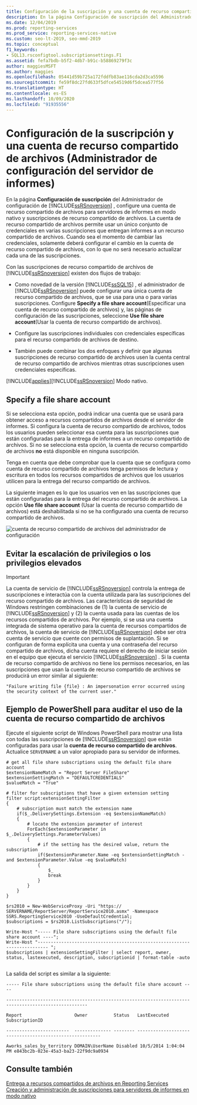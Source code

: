 ```yaml
---
title: Configuración de la suscripción y una cuenta de recurso compartido de archivos (Administrador de configuración) | Microsoft Docs
description: En la página Configuración de suscripción del Administrador de configuración del servidor de informes, configure una cuenta de recurso compartido de archivos para servidores de informes en modo nativo y suscripciones de recurso compartido de archivos.
ms.date: 12/04/2019
ms.prod: reporting-services
ms.prod_service: reporting-services-native
ms.custom: seo-lt-2019, seo-mmd-2019
ms.topic: conceptual
f1_keywords:
- SQL13.rsconfigtool.subscriptionsettings.F1
ms.assetid: fefa7bdb-b5f2-4db7-b91c-b58869279f3c
author: maggiesMSFT
ms.author: maggies
ms.openlocfilehash: 05441d59b725a172fddfb83ae116cda2d3ca5596
ms.sourcegitcommit: fe59f8dc27fd633f5dfce54519d6f5dcea577f56
ms.translationtype: HT
ms.contentlocale: es-ES
ms.lasthandoff: 10/09/2020
ms.locfileid: "91935556"
---
```

# <a name="subscription-settings-and-a-file-share-account-report-server-configuration-manager"></a>Configuración de la suscripción y una cuenta de recurso compartido de archivos (Administrador de configuración del servidor de informes)
  En la página **Configuración de suscripción** del Administrador de configuración de [!INCLUDE[ssRSnoversion](../../includes/ssrsnoversion-md.md)] , configure una cuenta de recurso compartido de archivos para servidores de informes en modo nativo y suscripciones de recurso compartido de archivos. La cuenta de recurso compartido de archivos permite usar un único conjunto de credenciales en varias suscripciones que entregan informes a un recurso compartido de archivos. Cuando sea el momento de cambiar las credenciales, solamente deberá configurar el cambio en la cuenta de recurso compartido de archivos, con lo que no será necesario actualizar cada una de las suscripciones.  
  
 Con las suscripciones de recurso compartido de archivos de [!INCLUDE[ssRSnoversion](../../includes/ssrsnoversion-md.md)] existen dos flujos de trabajo:  
  
-   Como novedad de la versión [!INCLUDE[ssSQL15](../../includes/sssql15-md.md)] , el administrador de [!INCLUDE[ssRSnoversion](../../includes/ssrsnoversion-md.md)] puede configurar una única cuenta de recurso compartido de archivos, que se usa para una o para varias suscripciones. Configure **Specify a file share account**(Especificar una cuenta de recurso compartido de archivos) y, las páginas de configuración de las suscripciones, seleccione **Use file share account**(Usar la cuenta de recurso compartido de archivos).  
  
-   Configure las suscripciones individuales con credenciales específicas para el recurso compartido de archivos de destino.  
  
-   También puede combinar los dos enfoques y definir que algunas suscripciones de recurso compartido de archivos usen la cuenta central de recurso compartido de archivos mientras otras suscripciones usen credenciales específicas.  
  
 [!INCLUDE[applies](../../includes/applies-md.md)][!INCLUDE[ssRSnoversion](../../includes/ssrsnoversion-md.md)] Modo nativo.  
  
## <a name="specify-a-file-share-account"></a>Specify a file share account  
 Si se selecciona esta opción, podrá indicar una cuenta que se usará para obtener acceso a recursos compartidos de archivos desde el servidor de informes. Si configura la cuenta de recurso compartido de archivos, todos los usuarios pueden seleccionar esa cuenta para las suscripciones que están configuradas para la entrega de informes a un recurso compartido de archivos. Si no se selecciona esta opción, la cuenta de recurso compartido de archivos **no** está disponible en ninguna suscripción.  
  
 Tenga en cuenta que debe comprobar que la cuenta que se configura como cuenta de recurso compartido de archivos tenga permisos de lectura y escritura en todos los recursos compartidos de archivos que los usuarios utilicen para la entrega del recurso compartido de archivos.  
  
 La siguiente imagen es lo que los usuarios ven en las suscripciones que están configuradas para la entrega del recurso compartido de archivos. La opción **Use file share account** (Usar la cuenta de recurso compartido de archivos) está deshabilitada si no se ha configurado una cuenta de recurso compartido de archivos.  
  
 ![cuenta de recurso compartido de archivos del administrador de configuración](../../reporting-services/install-windows/media/ssrs-fileshare-account.png "cuenta de recurso compartido de archivos del administrador de configuración")  
  
## <a name="prevent-privilege-escalation-or-elevated-privileges"></a>Evitar la escalación de privilegios o los privilegios elevados  
  
> [!IMPORTANT]
> La cuenta de servicio de [!INCLUDE[ssRSnoversion](../../includes/ssrsnoversion-md.md)] controla la entrega de suscripciones e interactúa con la cuenta utilizada para las suscripciones del recurso compartido de archivos. Las características de seguridad de Windows restringen combinaciones de (1) la cuenta de servicio de [!INCLUDE[ssRSnoversion](../../includes/ssrsnoversion-md.md)] y (2) la cuenta usada para las cuentas de los recursos compartidos de archivos. Por ejemplo, si se usa una cuenta integrada de sistema operativo para la cuenta de recursos compartidos de archivos, la cuenta de servicio de [!INCLUDE[ssRSnoversion](../../includes/ssrsnoversion-md.md)] debe ser otra cuenta de servicio que cuente con permisos de suplantación. Si se configuran de forma explícita una cuenta y una contraseña del recurso compartido de archivos, dicha cuenta requiere el derecho de iniciar sesión en el equipo que ejecuta el servicio [!INCLUDE[ssRSnoversion](../../includes/ssrsnoversion-md.md)] . Si la cuenta de recurso compartido de archivos no tiene los permisos necesarios, en las suscripciones que usan la cuenta de recurso compartido de archivos se producirá un error similar al siguiente:  
>   
>  `"Failure writing file {file} : An impersonation error occurred using the security context of the current user."`  
  
## <a name="powershell-sample-to-audit-use-of-the-file-share-account"></a>Ejemplo de PowerShell para auditar el uso de la cuenta de recurso compartido de archivos  
 Ejecute el siguiente script de Windows PowerShell para mostrar una lista con todas las suscripciones de [!INCLUDE[ssRSnoversion](../../includes/ssrsnoversion-md.md)] que están configuradas para usar la **cuenta de recurso compartido de archivos**. Actualice `SERVERNAME` a un valor apropiado para su servidor de informes.  
  
```  
# get all file share subscriptions using the default file share account  
$extensionNameMatch = "Report Server FileShare"  
$extensionSettingMatch = "DEFAULTCREDENTIALS"  
$valueMatch = "True"  
  
# filter for subscriptions that have a given extension setting  
filter script:extensionSettingFilter  
{  
    # subscription must match the extension name  
    if($_.DeliverySettings.Extension -eq $extensionNameMatch)  
    {  
        # locate the extension parameter of interest  
        ForEach($extensionParameter in $_.DeliverySettings.ParameterValues)  
        {  
            # if the setting has the desired value, return the subscription  
            if($extensionParameter.Name -eq $extensionSettingMatch -and $extensionParameter.Value -eq $valueMatch)  
            {  
                $_  
                break  
            }  
        }  
    }  
}  
  
$rs2010 = New-WebServiceProxy -Uri "https:// SERVERNAME/ReportServer/ReportService2010.asmx" -Namespace SSRS.ReportingService2010 -UseDefaultCredential;  
$subscriptions = $rs2010.ListSubscriptions("/");  
  
Write-Host "----- File share subscriptions using the default file share account ----";  
Write-Host "-------------------------------------------------------------------------- ";  
$subscriptions | extensionSettingFilter | select report, owner, status, lastexecuted, description, subscriptionid | format-table -auto  
  
```  
  
 La salida del script es similar a la siguiente:  
  
 `----- File share subscriptions using the default file share account ----`  
  
 `-----------------------------------------------------------------------------------------------------`  
  
 `Report                    Owner          Status   LastExecuted         SubscriptionID`  
  
 `------------------------  -------------- -------- -------------------- ------------------------------------`  
  
 `Aworks_sales_by_territory DOMAIN\UserName Disabled 10/5/2014 1:04:04 PM e843bc2b-023e-45a3-ba23-22f9dc9a0934`  
  
## <a name="see-also"></a>Consulte también  
 [Entrega a recursos compartidos de archivos en Reporting Services](../../reporting-services/subscriptions/file-share-delivery-in-reporting-services.md)   
 [Creación y administración de suscripciones para servidores de informes en modo nativo](../../reporting-services/subscriptions/create-and-manage-subscriptions-for-native-mode-report-servers.md)
  
  
